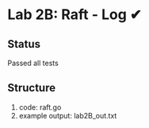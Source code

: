 # Lab 2B: Raft - Log ✔
## Status
Passed all tests
## Structure
1. code: raft.go
2. example output: lab2B_out.txt